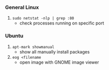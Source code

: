 ### General Linux
1. `sudo netstat -nlp | grep :80`
	- check processes running on specific port

### Ubuntu
1. `apt-mark showmanual`
	- show all manually install packages
1. `eog <filename`
	- open image with GNOME image viewer
